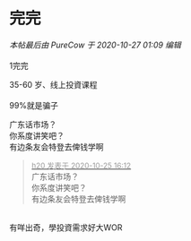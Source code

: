 # 完完


<i class="pstatus"> 本帖最后由 PureCow 于 2020-10-27 01:09 编辑 </i><br />
<br />
1完完

35-60 岁、线上投資课程<br />
<br />
99%就是骗子

广东话市场？<br />
你系度讲笑吧？<br />
有边条友会特登去俾钱学啊

<div class="quote"><blockquote><font size="2"><a href="https://www.hostloc.com/forum.php?mod=redirect&amp;goto=findpost&amp;pid=9350237&amp;ptid=758300" target="_blank"><font color="#999999">h20 发表于 2020-10-25 16:12</font></a></font><br />
广东话市场？<br />
你系度讲笑吧？<br />
有边条友会特登去俾钱学啊</blockquote></div><br />
有咩出奇，學投資需求好大WOR
